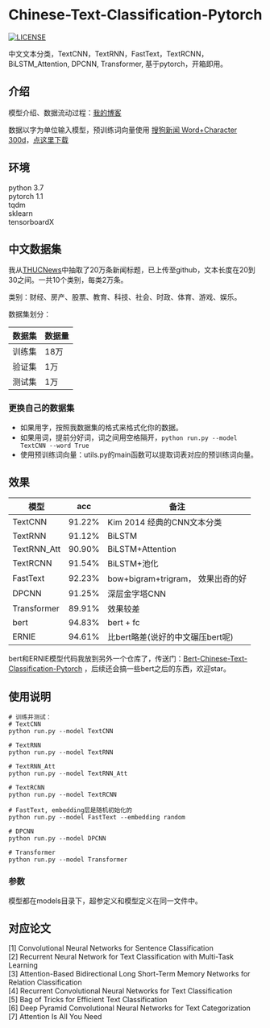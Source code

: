 # Chinese-Text-Classification-Pytorch

[![LICENSE](https://img.shields.io/badge/license-Anti%20996-blue.svg)](https://github.com/996icu/996.ICU/blob/master/LICENSE)

中文文本分类，TextCNN，TextRNN，FastText，TextRCNN，BiLSTM_Attention, DPCNN, Transformer, 基于pytorch，开箱即用。

## 介绍

模型介绍、数据流动过程：[我的博客](https://zhuanlan.zhihu.com/p/73176084)

数据以字为单位输入模型，预训练词向量使用 [搜狗新闻 Word+Character 300d](https://github.com/Embedding/Chinese-Word-Vectors)，[点这里下载](https://pan.baidu.com/s/14k-9jsspp43ZhMxqPmsWMQ)

## 环境

python 3.7  
pytorch 1.1  
tqdm  
sklearn  
tensorboardX

## 中文数据集

我从[THUCNews](http://thuctc.thunlp.org/)中抽取了20万条新闻标题，已上传至github，文本长度在20到30之间。一共10个类别，每类2万条。

类别：财经、房产、股票、教育、科技、社会、时政、体育、游戏、娱乐。

数据集划分：

| 数据集 | 数据量 |
|-----|-----|
| 训练集 | 18万 |
| 验证集 | 1万  |
| 测试集 | 1万  |

### 更换自己的数据集

- 如果用字，按照我数据集的格式来格式化你的数据。
- 如果用词，提前分好词，词之间用空格隔开，`python run.py --model TextCNN --word True`
- 使用预训练词向量：utils.py的main函数可以提取词表对应的预训练词向量。

## 效果

| 模型          | acc    | 备注                         |
|-------------|--------|----------------------------|
| TextCNN     | 91.22% | Kim 2014 经典的CNN文本分类        |
| TextRNN     | 91.12% | BiLSTM                     |
| TextRNN_Att | 90.90% | BiLSTM+Attention           |
| TextRCNN    | 91.54% | BiLSTM+池化                  |
| FastText    | 92.23% | bow+bigram+trigram， 效果出奇的好 |
| DPCNN       | 91.25% | 深层金字塔CNN                   |
| Transformer | 89.91% | 效果较差                       |
| bert        | 94.83% | bert + fc                  |
| ERNIE       | 94.61% | 比bert略差(说好的中文碾压bert呢)      |

bert和ERNIE模型代码我放到另外一个仓库了，传送门：[Bert-Chinese-Text-Classification-Pytorch](https://github.com/649453932/Bert-Chinese-Text-Classification-Pytorch)
，后续还会搞一些bert之后的东西，欢迎star。

## 使用说明

```
# 训练并测试：
# TextCNN
python run.py --model TextCNN

# TextRNN
python run.py --model TextRNN

# TextRNN_Att
python run.py --model TextRNN_Att

# TextRCNN
python run.py --model TextRCNN

# FastText, embedding层是随机初始化的
python run.py --model FastText --embedding random 

# DPCNN
python run.py --model DPCNN

# Transformer
python run.py --model Transformer
```

### 参数

模型都在models目录下，超参定义和模型定义在同一文件中。

## 对应论文

[1] Convolutional Neural Networks for Sentence Classification  
[2] Recurrent Neural Network for Text Classification with Multi-Task Learning  
[3] Attention-Based Bidirectional Long Short-Term Memory Networks for Relation Classification  
[4] Recurrent Convolutional Neural Networks for Text Classification  
[5] Bag of Tricks for Efficient Text Classification  
[6] Deep Pyramid Convolutional Neural Networks for Text Categorization  
[7] Attention Is All You Need  
